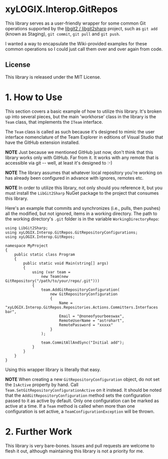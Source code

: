# xyLOGIX.Interop.GitRepos
This library serves as a user-friendly wrapper for some common Git operations supported by the [libgit2
/
libgit2sharp](https://github.com/libgit2/libgit2sharp) project, such as `git add` (known as Staging), `git commit`, `git pull` and `git push`.  

I wanted a way to encapsulate the Wiki-provided examples for these common operations so I could just call them over and over again from code.
## License
This library is released under the MIT License.
# 1. How to Use
This section covers a basic example of how to utilize this library.  It's broken up into several pieces, but the main 'workhorse' class in the library is the `Team` class, that implements the `ITeam` interface.

The `Team` class is called as such because it's designed to mimic the user interface nomenclature of the Team Explorer in editions of Visual Studio that have the GitHub extension installed.

**NOTE** Just because we mentioned GitHub just now, don't think that this library works only with GitHub.  Far from it.  It works with any remote that is accessible via git -- well, at least it's designed to :-)

**NOTE** The library assumes that whatever local repository you're working on has already been configured in advance with ignores, remotes etc.

**NOTE** In order to utilize this library, not only should you reference it, but you must install the ```LibGit2Sharp``` NuGet package to the project that consumes this library.

Here's an example that commits and synchronizes (i.e., pulls, then pushes) all the modified, but not ignored, items in a working directory.  The path to the working directory's `.git` folder is in the variable `WorkingDirectoryRepo`:

```
using LibGit2Sharp;
using xyLOGIX.Interop.GitRepos.GitRepositoryConfigurations;
using xyLOGIX.Interop.GitRepos;

namespace MyProject
{
    public static class Program
    {
        public static void Main(string[] args)
        {
            using (var team =
                new Team(new GitRepository("/path/to/your/repo/.git")))
            {
                team.AddGitRepositoryConfiguration(
                    new GitRepositoryConfiguration
                    {
                        Name = "xyLOGIX.Interop.GitRepos.Repositories.Actions.Committers.Interfaces bar",
                        Email = "@noneofyourbeeswax",
                        RemoteUserName = "astrohart",
                        RemotePassword = "xxxxx"
                    }
                );

                team.CommitAllAndSync("Initial add");
            }
        }
    }
}
```

Using this wrapper library is literally that easy. 

**NOTE** When creating a new `GitRepositoryConfiguration` object, do not set the `IsActive` property by hand.  Call `Team.SetGitRepositoryConfigurationActive` on it instead.  It should be noted that the `AddGitRepositoryConfiguration` method sets the configuration passed to it as active by default.  Only one configuration can be marked as active at a time.  If a `Team` method is called when more than one configuration is set active, a `TeamConfigurationException` will be thrown.

# 2. Further Work

This library is very bare-bones. Issues and pull requests are welcome to flesh it out, although maintaining this library is not a priority for me.
